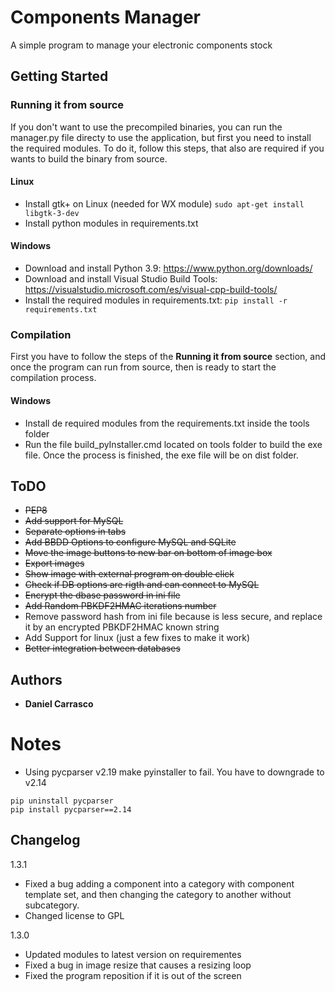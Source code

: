 # Components Manager

A simple program to manage your electronic components stock

## Getting Started

### Running it from source
If you don't want to use the precompiled binaries, you can run the manager.py file directy to use the application, but first you need to install the required modules. To do it, follow this steps, that also are required if you wants to build the binary from source.

#### Linux
* Install gtk+ on Linux (needed for WX module) ```sudo apt-get install libgtk-3-dev```
* Install python modules in requirements.txt

#### Windows
* Download and install Python 3.9: https://www.python.org/downloads/
* Download and install Visual Studio Build Tools: https://visualstudio.microsoft.com/es/visual-cpp-build-tools/
* Install the required modules in requirements.txt: `pip install -r requirements.txt`


### Compilation
First you have to follow the steps of the **Running it from source** section, and once the program can run from source, then is ready to start the compilation process.

#### Windows
* Install de required modules from the requirements.txt inside the tools folder
* Run the file build_pyInstaller.cmd located on tools folder to build the exe file. Once the process is finished, the exe file will be on dist folder.

## ToDO
* ~~PEP8~~
* ~~Add support for MySQL~~
* ~~Separate options in tabs~~
* ~~Add BBDD Options to configure MySQL and SQLite~~
* ~~Move the image buttons to new bar on bottom of image box~~
* ~~Export images~~
* ~~Show image with external program on double click~~
* ~~Check if DB options are rigth and can connect to MySQL~~
* ~~Encrypt the dbase password in ini file~~
* ~~Add Random PBKDF2HMAC iterations number~~
* Remove password hash from ini file because is less secure, and replace it by an encrypted PBKDF2HMAC known string
* Add Support for linux (just a few fixes to make it work)
* ~~Better integration between databases~~

## Authors
* **Daniel Carrasco**

# Notes
* Using pycparser v2.19 make pyinstaller to fail. You have to downgrade to v2.14
```
pip uninstall pycparser
pip install pycparser==2.14
```

## Changelog
1.3.1
* Fixed a bug adding a component into a category with component template set, and then changing the category to another without subcategory.
* Changed license to GPL

1.3.0
* Updated modules to latest version on requirementes
* Fixed a bug in image resize that causes a resizing loop
* Fixed the program reposition if it is out of the screen
